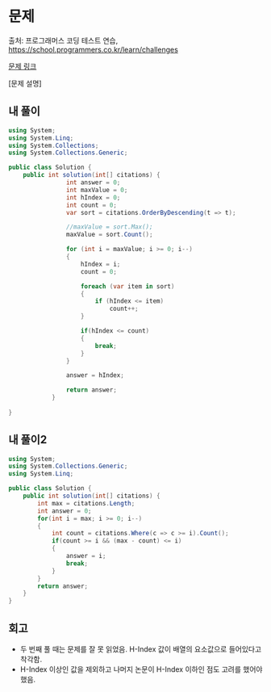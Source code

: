 # 문제
출처: 프로그래머스 코딩 테스트 연습, https://school.programmers.co.kr/learn/challenges

[문제 링크](https://school.programmers.co.kr/learn/courses/30/lessons/42747)

[문제 설명]   


## 내 풀이
```c#
using System;
using System.Linq;
using System.Collections;
using System.Collections.Generic;

public class Solution {
    public int solution(int[] citations) {
                int answer = 0;
                int maxValue = 0;
                int hIndex = 0;
                int count = 0;
                var sort = citations.OrderByDescending(t => t);

                //maxValue = sort.Max();
                maxValue = sort.Count();

                for (int i = maxValue; i >= 0; i--)
                {
                    hIndex = i;
                    count = 0;

                    foreach (var item in sort)
                    {
                        if (hIndex <= item)
                            count++;
                    }

                    if(hIndex <= count)
                    {
                        break;
                    }
                }

                answer = hIndex;

                return answer;
            }
    
}
```

## 내 풀이2
```c#
using System;
using System.Collections.Generic;
using System.Linq;

public class Solution {
    public int solution(int[] citations) {
        int max = citations.Length;
        int answer = 0;
        for(int i = max; i >= 0; i--)
        {
            int count = citations.Where(c => c >= i).Count();
            if(count >= i && (max - count) <= i)
            {
                answer = i;
                break;
            }
        }
        return answer;
    }
}
```

## 회고
- 두 번째 풀 때는 문제를 잘 못 읽었음. H-Index 값이 배열의 요소값으로 들어있다고 착각함.
- H-Index 이상인 값을 제외하고 나머지 논문이 H-Index 이하인 점도 고려를 했어야했음.